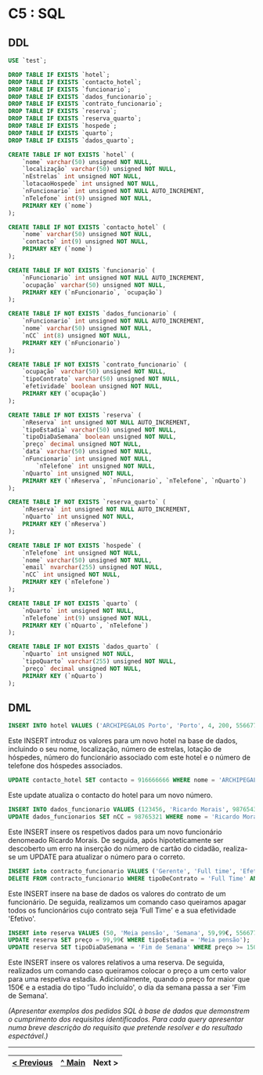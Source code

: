# C5 : SQL

## DDL

```sql
USE `test`;

DROP TABLE IF EXISTS `hotel`;
DROP TABLE IF EXISTS `contacto_hotel`;
DROP TABLE IF EXISTS `funcionario`;
DROP TABLE IF EXISTS `dados_funcionario`;
DROP TABLE IF EXISTS `contrato_funcionario`;
DROP TABLE IF EXISTS `reserva`;
DROP TABLE IF EXISTS `reserva_quarto`;
DROP TABLE IF EXISTS `hospede`;
DROP TABLE IF EXISTS `quarto`;
DROP TABLE IF EXISTS `dados_quarto`;

CREATE TABLE IF NOT EXISTS `hotel` (
	`nome` varchar(50) unsigned NOT NULL,
	`localização` varchar(50) unsigned NOT NULL,
	`nEstrelas` int unsigned NOT NULL,
	`lotacaoHospede` int unsigned NOT NULL,
	`nFuncionario` int unsigned NOT NULL AUTO_INCREMENT,
	`nTelefone` int(9) unsigned NOT NULL,
	PRIMARY KEY (`nome`)
);

CREATE TABLE IF NOT EXISTS `contacto_hotel` (
	`nome` varchar(50) unsigned NOT NULL,
	`contacto` int(9) unsigned NOT NULL,
	PRIMARY KEY (`nome`)
);

CREATE TABLE IF NOT EXISTS `funcionario` (
	`nFuncionario` int unsigned NOT NULL AUTO_INCREMENT,
	`ocupação` varchar(50) unsigned NOT NULL,
	PRIMARY KEY (`nFuncionario`, `ocupação`)
);

CREATE TABLE IF NOT EXISTS `dados_funcionario` (
	`nFuncionario` int unsigned NOT NULL AUTO_INCREMENT,
	`nome` varchar(50) unsigned NOT NULL,
	`nCC` int(8) unsigned NOT NULL,
	PRIMARY KEY (`nFuncionario`)
);

CREATE TABLE IF NOT EXISTS `contrato_funcionario` (
	`ocupação` varchar(50) unsigned NOT NULL,
	`tipoContrato` varchar(50) unsigned NOT NULL,
	`efetividade` boolean unsigned NOT NULL,
	PRIMARY KEY (`ocupação`)
);

CREATE TABLE IF NOT EXISTS `reserva` (
	`nReserva` int unsigned NOT NULL AUTO_INCREMENT,
	`tipoEstadia` varchar(50) unsigned NOT NULL,
	`tipoDiaDaSemana` boolean unsigned NOT NULL,
	`preço` decimal unsigned NOT NULL,
	`data` varchar(50) unsigned NOT NULL,
	`nFuncionario` int unsigned NOT NULL,
        `nTelefone` int unsigned NOT NULL,
	`nQuarto` int unsigned NOT NULL,
	PRIMARY KEY (`nReserva`, `nFuncionario`, `nTelefone`, `nQuarto`)
);

CREATE TABLE IF NOT EXISTS `reserva_quarto` (
	`nReserva` int unsigned NOT NULL AUTO_INCREMENT,
	`nQuarto` int unsigned NOT NULL,
	PRIMARY KEY (`nReserva`)
);

CREATE TABLE IF NOT EXISTS `hospede` (
	`nTelefone` int unsigned NOT NULL,
	`nome` varchar(50) unsigned NOT NULL,
	`email` nvarchar(255) unsigned NOT NULL,
	`nCC` int unsigned NOT NULL,
	PRIMARY KEY (`nTelefone`)
);

CREATE TABLE IF NOT EXISTS `quarto` (
	`nQuarto` int unsigned NOT NULL,
	`nTelefone` int(9) unsigned NOT NULL,
	PRIMARY KEY (`nQuarto`, `nTelefone`)
);

CREATE TABLE IF NOT EXISTS `dados_quarto` (
	`nQuarto` int unsigned NOT NULL,
	`tipoQuarto` varchar(255) unsigned NOT NULL,
	`preço` decimal unsigned NOT NULL,
	PRIMARY KEY (`nQuarto`)
);
```

## DML

```sql
INSERT INTO hotel VALUES ('ARCHIPEGALOS Porto', 'Porto', 4, 200, 556677, 919999999) 
```
Este INSERT introduz os valores para um novo hotel na base de dados, incluindo o seu nome, localização, número de estrelas, lotação de hóspedes, número do funcionário associado com este hotel e o número de telefone dos hóspedes associados.

```sql
UPDATE contacto_hotel SET contacto = 916666666 WHERE nome = 'ARCHIPEGALOS Porto'
```
Este update atualiza o contacto do hotel para um novo número.

```sql
INSERT INTO dados_funcionario VALUES (123456, 'Ricardo Morais', 98765432);
UPDATE dados_funcionarios SET nCC = 98765321 WHERE nome = 'Ricardo Morais'
```
Este INSERT insere os respetivos dados para um novo funcionário denomeado Ricardo Morais. De seguida, após hipoteticamente ser descoberto um erro na inserção do número de cartão do cidadão, realiza-se um UPDATE para atualizar o número para o correto.

```sql
INSERT into contracto_funcionario VALUES ('Gerente', 'Full time', 'Efetivo');
DELETE FROM contracto_funcionario WHERE tipoDeContrato = 'Full Time' AND efetividade = 'Efetivo'
```
Este INSERT insere na base de dados os valores do contrato de um funcionário. De seguida, realizamos um comando caso queiramos apagar todos os funcionários cujo contrato seja 'Full Time' e a sua efetividade 'Efetivo'.

```sql
INSERT into reserva VALUES (50, 'Meia pensão', 'Semana', 59,99€, 556677);
UPDATE reserva SET preço = 99,99€ WHERE tipoEstadia = 'Meia pensão');
UPDATE reserva SET tipoDiaDaSemana = 'Fim de Semana' WHERE preço >= 150,99€ AND tipoEstadia = 'Tudo incluído')
```
Este INSERT insere os valores relativos a uma reserva. De seguida, realizados um comando caso queiramos colocar o preço a um certo valor para uma respetiva estadia. Adicionalmente, quando o preço for maior que 150€ e a estadia do tipo 'Tudo incluído', o dia da semana passa a ser 'Fim de Semana'.

_(Apresentar exemplos dos pedidos SQL à base de dados que demonstrem o cumprimento dos requisitos identificados. Para cada query apresentar numa breve descrição do requisito que pretende resolver e do resultado espectável.)_

---
[< Previous](rebd04.md) | [^ Main](https://github.com/exemploTrabalho/reportSIBD/) | Next >
:--- | :---: | ---: 
